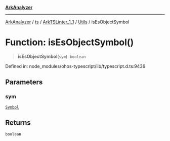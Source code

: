 [**ArkAnalyzer**](../../../../../../../../README.md)

***

[ArkAnalyzer](../../../../../../../../globals.md) / [ts](../../../../../README.md) / [ArkTSLinter\_1\_1](../../../README.md) / [Utils](../README.md) / isEsObjectSymbol

# Function: isEsObjectSymbol()

> **isEsObjectSymbol**(`sym`): `boolean`

Defined in: node\_modules/ohos-typescript/lib/typescript.d.ts:9436

## Parameters

### sym

[`Symbol`](../../../../../interfaces/Symbol.md)

## Returns

`boolean`
